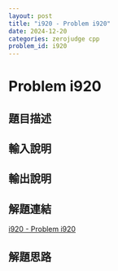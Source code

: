 ```yaml
---
layout: post
title: "i920 - Problem i920"
date: 2024-12-20
categories: zerojudge cpp
problem_id: i920
---
```


# Problem i920

## 題目描述



## 輸入說明



## 輸出說明



## 解題連結

[i920 - Problem i920](https://zerojudge.tw/ShowProblem?problemid=i920)

## 解題思路

